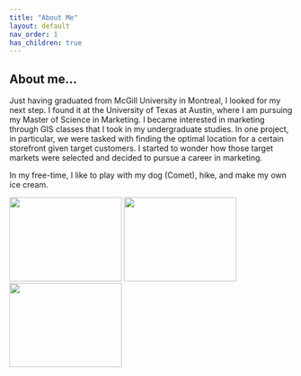 ```yaml
---
title: "About Me"
layout: default
nav_order: 1
has_children: true
---
```

## About me...

Just having graduated from McGill University in Montreal, I looked for my next step. I found it at the University of Texas at Austin, where I am pursuing my Master of Science in Marketing. I became interested in marketing through GIS classes that I took in my undergraduate studies. In one project, in particular, we were tasked with finding the optimal location for a certain storefront given  target customers. I started to wonder how those target markets were selected and decided to pursue a career in marketing. 

In my free-time, I like to play with my dog (Comet), hike, and make my own ice cream. 

<img src="https://user-images.githubusercontent.com/76073032/102831904-89cbb300-43b2-11eb-8fc5-bb9dc2e44635.png" width="200" height="150" />
<img src="https://user-images.githubusercontent.com/76073032/102831727-1aee5a00-43b2-11eb-800a-b1d51a17c7cd.png" width="200" height="150" />
<img src="https://user-images.githubusercontent.com/76073032/102831752-28a3df80-43b2-11eb-9a14-0083cf4067ec.png" width="200" height="150" />

